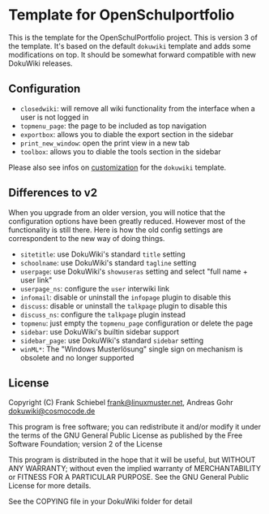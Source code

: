 # Template for OpenSchulportfolio

This is the template for the OpenSchulPortfolio project. This is version 3 of the template. It's based on the default `dokuwiki` template and adds some modifications on top. It should be somewhat forward compatible with new DokuWiki releases.

## Configuration

* `closedwiki`: will remove all wiki functionality from the interface when a user is not logged in
* `topmenu_page`: the page to be included as top navigation
* `exportbox`: allows you to diable the export section in the sidebar
* `print_new_window`: open the print view in a new tab
* `toolbox`: allows you to diable the tools section in the sidebar

Please also see infos on [customization](https://www.dokuwiki.org/template:dokuwiki#customizing) for the `dokuwiki` template.

## Differences to v2

When you upgrade from an older version, you will notice that the configuration options have been greatly reduced. However most of the functionality is still there. Here is how the old config settings are correspondent to the new way of doing things.

* `sitetitle`: use DokuWiki's standard `title` setting
* `schoolname`: use DokuWiki's standard `tagline` setting
* `userpage`: use DokuWiki's `showuseras` setting and select "full name + user link"
* `userpage_ns`: configure the `user` interwiki link
* `infomail`: disable or uninstall the `infopage` plugin to disable this
* `discuss`: disable or uninstall the `talkpage` plugin to disable this
* `discuss_ns`: configure the `talkpage` plugin instead
* `topmenu`: just empty the `topmenu_page` configuration or delete the page
* `sidebar`: use DokuWiki's builtin sidebar support
* `sidebar_page`: use DokuWiki's standard `sidebar` setting
* `winML*`: The "Windows Musterlösung" single sign on mechanism is obsolete and no longer supported

 
## License

Copyright (C) Frank Schiebel <frank@linuxmuster.net>, 
              Andreas Gohr <dokuwiki@cosmocode.de>

This program is free software; you can redistribute it and/or modify
it under the terms of the GNU General Public License as published by
the Free Software Foundation; version 2 of the License

This program is distributed in the hope that it will be useful,
but WITHOUT ANY WARRANTY; without even the implied warranty of
MERCHANTABILITY or FITNESS FOR A PARTICULAR PURPOSE.  See the
GNU General Public License for more details.

See the COPYING file in your DokuWiki folder for detail
